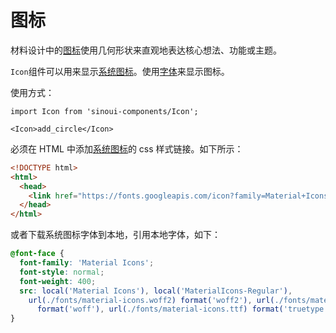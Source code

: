# 图标

材料设计中的[图标](https://material.io/guidelines/style/icons.html)使用几何形状来直观地表达核心想法、功能或主题。

`Icon`组件可以用来显示[系统图标](https://material.io/guidelines/style/icons.html#icons-system-icons)。使用[字体](https://fonts.gstatic.com/s/materialicons/v33/2fcrYFNaTjcS6g4U3t-Y5UEw0lE80llgEseQY3FEmqw.woff2)来显示图标。

使用方式：

```react
import Icon from 'sinoui-components/Icon';

<Icon>add_circle</Icon>
```

必须在 HTML 中添加[系统图标](https://material.io/guidelines/style/icons.html#icons-system-icons)的 css 样式链接。如下所示：

```html
<!DOCTYPE html>
<html>
  <head>
    <link href="https://fonts.googleapis.com/icon?family=Material+Icons" rel="stylesheet">
  </head>
</html>
```

或者下载系统图标字体到本地，引用本地字体，如下：

```css
@font-face {
  font-family: 'Material Icons';
  font-style: normal;
  font-weight: 400;
  src: local('Material Icons'), local('MaterialIcons-Regular'),
    url(./fonts/material-icons.woff2) format('woff2'), url(./fonts/material-icons.woff)
      format('woff'), url(./fonts/material-icons.ttf) format('truetype');
}
```
